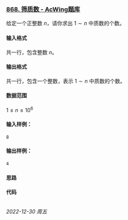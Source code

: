 ### [868. 筛质数 - AcWing题库](https://www.acwing.com/problem/content/870/)

给定一个正整数 $n$，请你求出 $1 \sim n$ 中质数的个数。

#### 输入格式

共一行，包含整数 $n$。

#### 输出格式

共一行，包含一个整数，表示 $1 \sim n$ 中质数的个数。

#### 数据范围

$1 \leq n \leq 10^6$

#### 输入样例：

```
8
```

#### 输出样例：

```
4
```

#### 思路



#### 代码

```cpp
```


*2022-12-30 周五*